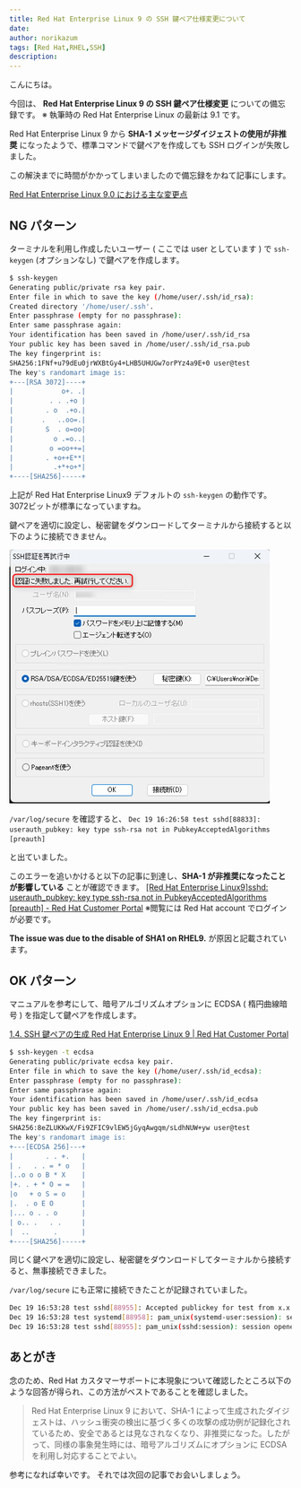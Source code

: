 ```yaml
---
title: Red Hat Enterprise Linux 9 の SSH 鍵ペア仕様変更について
date: 
author: norikazum
tags: [Red Hat,RHEL,SSH]
description: 
---
```


こんにちは。

今回は、 **Red Hat Enterprise Linux 9 の SSH 鍵ペア仕様変更** についての備忘録です。 ※ 執筆時の Red Hat Enterprise Linux の最新は 9.1 です。

Red Hat Enterprise Linux 9 から **SHA-1 メッセージダイジェストの使用が非推奨** になったようで、標準コマンドで鍵ペアを作成しても SSH ログインが失敗しました。

この解決までに時間がかかってしまいましたので備忘録をかねて記事にします。

[Red Hat Enterprise Linux 9.0 における主な変更点](https://access.redhat.com/documentation/ja-jp/red_hat_enterprise_linux/9/html-single/9.0_release_notes/index#overview-major-changes)

## NG パターン
ターミナルを利用し作成したいユーザー ( ここでは user としています ) で `ssh-keygen` (オプションなし) で鍵ペアを作成します。

```bash
$ ssh-keygen
Generating public/private rsa key pair.
Enter file in which to save the key (/home/user/.ssh/id_rsa):
Created directory '/home/user/.ssh'.
Enter passphrase (empty for no passphrase):
Enter same passphrase again:
Your identification has been saved in /home/user/.ssh/id_rsa
Your public key has been saved in /home/user/.ssh/id_rsa.pub
The key fingerprint is:
SHA256:1FNf+u79dEu0jrWXBtGy4+LHB5UHUGw7orPYz4a9E+0 user@test
The key's randomart image is:
+---[RSA 3072]----+
|            o+. .|
|         . . .+o |
|        . o  .+o.|
|       .   ..oo=.|
|        S  . o=oo|
|          o .=o..|
|         o =oo++=|
|        . +o++E**|
|          .+*+o+*|
+----[SHA256]-----+
```

上記が Red Hat Enterprise Linux9 デフォルトの `ssh-keygen` の動作です。
3072ビットが標準になっていますね。

鍵ペアを適切に設定し、秘密鍵をダウンロードしてターミナルから接続すると以下のように接続できません。

!["Teraterm から接続失敗したときの画面"](images/2022-12-19_16h28_08.png "Teraterm で接続失敗したときの画面")

`/var/log/secure` を確認すると、 `Dec 19 16:26:58 test sshd[88833]: userauth_pubkey: key type ssh-rsa not in PubkeyAcceptedAlgorithms [preauth]`

と出ていました。

このエラーを追いかけると以下の記事に到達し、**SHA-1 が非推奨になったことが影響している** ことが確認できます。
[\[Red Hat Enterprise Linux9\]sshd: userauth_pubkey: key type ssh-rsa not in PubkeyAcceptedAlgorithms \[preauth\] - Red Hat Customer Portal](https://access.redhat.com/solutions/6966079)
※閲覧には Red Hat account でログインが必要です。

**The issue was due to the disable of SHA1 on RHEL9.** が原因と記載されています。

## OK パターン
マニュアルを参考にして、暗号アルゴリズムオプションに ECDSA ( 楕円曲線暗号 ) を指定して鍵ペアを作成します。

[1.4. SSH 鍵ペアの生成 Red Hat Enterprise Linux 9 | Red Hat Customer Portal](https://access.redhat.com/documentation/ja-jp/red_hat_enterprise_linux/9/html/securing_networks/generating-ssh-key-pairs_assembly_using-secure-communications-between-two-systems-with-openssh)

```bash
$ ssh-keygen -t ecdsa
Generating public/private ecdsa key pair.
Enter file in which to save the key (/home/user/.ssh/id_ecdsa):
Enter passphrase (empty for no passphrase):
Enter same passphrase again:
Your identification has been saved in /home/user/.ssh/id_ecdsa
Your public key has been saved in /home/user/.ssh/id_ecdsa.pub
The key fingerprint is:
SHA256:8eZLUKKwX/Fi9ZFIC9vlEW5jGyqAwgqm/sLdhNUW+yw user@test
The key's randomart image is:
+---[ECDSA 256]---+
|        . . +.   |
| .   . . = * o   |
|..o o o B * X    |
|+. . + * O = =   |
|o   + o S = o    |
|.  . o E O       |
|... o . . o      |
| o.. .   . .     |
|  ..      .      |
+----[SHA256]-----+
```

同じく鍵ペアを適切に設定し、秘密鍵をダウンロードしてターミナルから接続すると、無事接続できました。

`/var/log/secure` にも正常に接続できたことが記録されていました。
```bash
Dec 19 16:53:28 test sshd[88955]: Accepted publickey for test from x.x.x.x port 60741 ssh2: ECDSA SHA256:8eZLUKKwX/Fi9ZFIC9vlEW5jGyqAwgqm/sLdhNUW+yw
Dec 19 16:53:28 test systemd[88958]: pam_unix(systemd-user:session): session opened for user test(uid=1001) by (uid=0)
Dec 19 16:53:28 test sshd[88955]: pam_unix(sshd:session): session opened for user test(uid=1001) by (uid=0)
```

## あとがき
念のため、Red Hat カスタマーサポートに本現象について確認したところ以下のような回答が得られ、この方法がベストであることを確認しました。

> Red Hat Enterprise Linux 9 において、SHA-1 によって生成されたダイジェストは、ハッシュ衝突の検出に基づく多くの攻撃の成功例が記録化されているため、安全であるとは見なされなくなり、非推奨になった。したがって、同様の事象発生時には、暗号アルゴリズムにオプションに ECDSAを利用し対応することでよい。

参考になれば幸いです。
それでは次回の記事でお会いしましょう。
